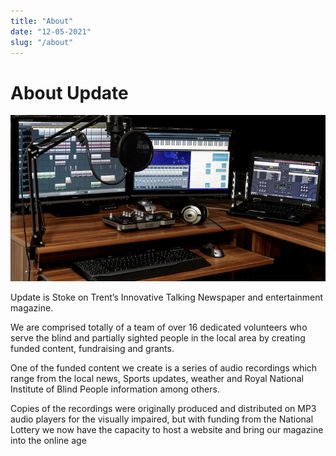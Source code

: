 ```yaml
---
title: "About"
date: "12-05-2021"
slug: "/about"
---
```


# About Update

!["Audio Equipment on a desk"](../images/about.jpg)

Update is Stoke on Trent’s Innovative Talking Newspaper and entertainment magazine.

We are comprised totally of a team of over 16 dedicated volunteers who serve the blind and partially sighted people in the local area by creating funded content, fundraising and grants.

One of the funded content we create is a series of audio recordings which range from the local news, Sports updates, weather and Royal National Institute of Blind People information among others.

Copies of the recordings were originally produced and distributed on MP3 audio players for the visually impaired, but with funding from the National Lottery we now have the capacity to host a website and bring our magazine into the online age
